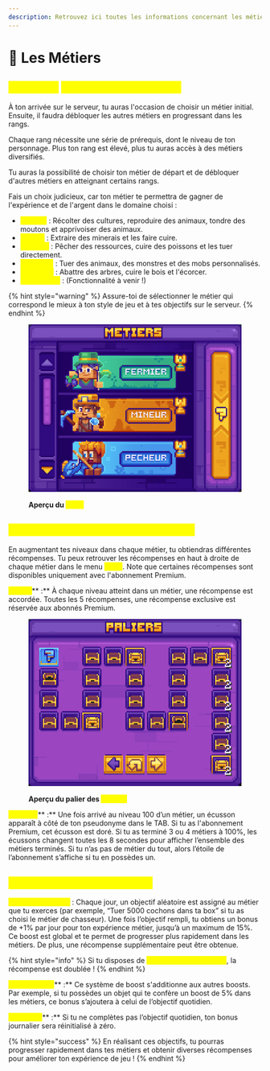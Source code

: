 ```yaml
---
description: Retrouvez ici toutes les informations concernant les métiers
---
```


# 👷 Les Métiers

## <mark style="color:yellow;">Comment</mark> <mark style="color:yellow;"></mark><mark style="color:yellow;">**débloquer les métiers ?**</mark>

À ton arrivée sur le serveur, tu auras l'occasion de choisir un métier initial. Ensuite, il faudra débloquer les autres métiers en progressant dans les rangs.&#x20;

Chaque rang nécessite une série de prérequis, dont le niveau de ton personnage. Plus ton rang est élevé, plus tu auras accès à des métiers diversifiés.

Tu auras la possibilité de choisir ton métier de départ et de débloquer d'autres métiers en atteignant certains rangs.&#x20;

Fais un choix judicieux, car ton métier te permettra de gagner de l'expérience et de l'argent dans le domaine choisi :

* <mark style="color:yellow;">**Fermier**</mark> : Récolter des cultures, reproduire des animaux, tondre des moutons et apprivoiser des animaux.
* <mark style="color:yellow;">**Mineur**</mark> : Extraire des minerais et les faire cuire.
* <mark style="color:yellow;">**Pêcheur**</mark> : Pêcher des ressources, cuire des poissons et les tuer directement.
* <mark style="color:yellow;">**Chasseur**</mark> : Tuer des animaux, des monstres et des mobs personnalisés.
* <mark style="color:yellow;">**Bûcheron**</mark> : Abattre des arbres, cuire le bois et l'écorcer.
* <mark style="color:yellow;">**Explorateur**</mark> : (Fonctionnalité à venir !)

{% hint style="warning" %}
Assure-toi de sélectionner le métier qui correspond le mieux à ton style de jeu et à tes objectifs sur le serveur.
{% endhint %}

<figure><img src="../.gitbook/assets/image (10).png" alt=""><figcaption><p><strong>Aperçu du </strong><mark style="color:yellow;"><strong><code>/jobs</code></strong></mark></p></figcaption></figure>

## <mark style="color:yellow;">C</mark><mark style="color:yellow;">**omment fonctionnent les métiers ?**</mark>

En augmentant tes niveaux dans chaque métier, tu obtiendras différentes récompenses. Tu peux retrouver les récompenses en haut à droite de chaque métier dans le menu <mark style="color:yellow;">**`/jobs`**</mark>. Note que certaines récompenses sont disponibles uniquement avec l'abonnement Premium.

<mark style="color:yellow;">**Paliers**</mark>** :** À chaque niveau atteint dans un métier, une récompense est accordée. Toutes les 5 récompenses, une récompense exclusive est réservée aux abonnés Premium.

<figure><img src="../.gitbook/assets/image (11).png" alt=""><figcaption><p><strong>Aperçu du palier des </strong><mark style="color:yellow;"><strong>métiers</strong></mark></p></figcaption></figure>

<mark style="color:yellow;">**Écusson**</mark>** :** Une fois arrivé au niveau 100 d’un métier, un écusson apparaît à côté de ton pseudonyme dans le TAB. Si tu as l'abonnement Premium, cet écusson est doré. Si tu as terminé 3 ou 4 métiers à 100%, les écussons changent toutes les 8 secondes pour afficher l’ensemble des métiers terminés. Si tu n’as pas de métier du tout, alors l’étoile de l’abonnement s’affiche si tu en possèdes un.

## <mark style="color:yellow;">**Système de palier journalier**</mark>

<mark style="color:yellow;">**Objectif quotidien**</mark> : Chaque jour, un objectif aléatoire est assigné au métier que tu exerces (par exemple, “Tuer 5000 cochons dans ta box” si tu as choisi le métier de chasseur). Une fois l’objectif rempli, tu obtiens un bonus de +1% par jour pour ton expérience métier, jusqu’à un maximum de 15%. Ce boost est global et te permet de progresser plus rapidement dans les métiers. De plus, une récompense supplémentaire peut être obtenue.&#x20;

{% hint style="info" %}
Si tu disposes de <mark style="color:yellow;">**l'abonnement Premium**</mark>, la récompense est doublée !
{% endhint %}

<mark style="color:yellow;">**Compatibilité**</mark>** :** Ce système de boost s'additionne aux autres boosts. Par exemple, si tu possèdes un objet qui te confère un boost de 5% dans les métiers, ce bonus s’ajoutera à celui de l’objectif quotidien.

<mark style="color:yellow;">**Important**</mark>** :** Si tu ne complètes pas l’objectif quotidien, ton bonus journalier sera réinitialisé à zéro.

{% hint style="success" %}
En réalisant ces objectifs, tu pourras progresser rapidement dans tes métiers et obtenir diverses récompenses pour améliorer ton expérience de jeu !
{% endhint %}
